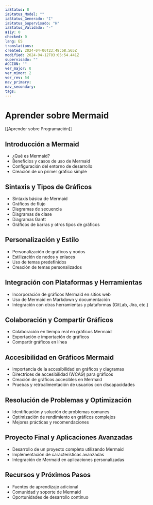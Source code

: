 ```yaml
---
iaStatus: 8
iaStatus_Model: ""
iaStatus_Generado: "I"
iaStatus_Supervisado: "H"
iaStatus_Validado: "-"
a11y: 0
checked: 0
lang: ES
translations: 
created: 2024-04-06T23:48:58.565Z
modified: 2024-04-12T03:05:54.441Z
supervisado: ""
ACCION: ""
ver_major: 0
ver_minor: 2
ver_rev: 54
nav_primary: 
nav_secondary: 
tags:
---
```

# Aprender sobre Mermaid

[[Aprender sobre Programación]]

## Introducción a Mermaid

- ¿Qué es Mermaid?
- Beneficios y casos de uso de Mermaid
- Configuración del entorno de desarrollo
- Creación de un primer gráfico simple
## Sintaxis y Tipos de Gráficos

- Sintaxis básica de Mermaid
- Gráficos de flujo
- Diagramas de secuencia
- Diagramas de clase
- Diagramas Gantt
- Gráficos de barras y otros tipos de gráficos
## Personalización y Estilo

- Personalización de gráficos y nodos
- Estilización de nodos y enlaces
- Uso de temas predefinidos
- Creación de temas personalizados
## Integración con Plataformas y Herramientas

- Incorporación de gráficos Mermaid en sitios web
- Uso de Mermaid en Markdown y documentación
- Integración con otras herramientas y plataformas (GitLab, Jira, etc.)
## Colaboración y Compartir Gráficos

- Colaboración en tiempo real en gráficos Mermaid
- Exportación e importación de gráficos
- Compartir gráficos en línea
## Accesibilidad en Gráficos Mermaid

- Importancia de la accesibilidad en gráficos y diagramas
- Directrices de accesibilidad (WCAG) para gráficos
- Creación de gráficos accesibles en Mermaid
- Pruebas y retroalimentación de usuarios con discapacidades
## Resolución de Problemas y Optimización

- Identificación y solución de problemas comunes
- Optimización de rendimiento en gráficos complejos
- Mejores prácticas y recomendaciones
## Proyecto Final y Aplicaciones Avanzadas

- Desarrollo de un proyecto completo utilizando Mermaid
- Implementación de características avanzadas
- Integración de Mermaid en aplicaciones personalizadas
## Recursos y Próximos Pasos

- Fuentes de aprendizaje adicional
- Comunidad y soporte de Mermaid
- Oportunidades de desarrollo continuo
